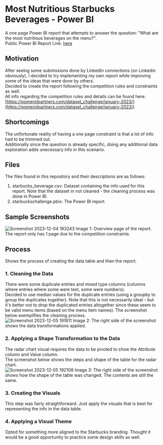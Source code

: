 # Most Nutritious Starbucks Beverages - Power BI
A one page Power BI report that attempts to answer the question: "What are the most nutritious beverages on the menu?".\
Public Power BI Report Link: [here](https://www.novypro.com/project/most-nutritious-starbucks-beverages)

## Motivation
After seeing some submissions done by LinkedIn connections (on Linkedin obviously), I decided to try implementing my own report while improving some of the ideas that were done by others.\
Decided to create the report following the competition rules and constraints as well.\
All info regarding the competition rules and details can be found here: [https://pomerolpartners.com/dataset_challenge/january-2023/](https://pomerolpartners.com/dataset_challenge/january-2023/)

## Shortcomings
The unfortunate reality of having a one page constraint is that a lot of info had to be trimmed out.\
Additionally since the question is already specific, doing any additional data exploration adds unecessary info in this scenario.  

## Files 
The files found in this repository and their descriptions are as follows:
1. starbucks_beverage.csv: Dataset containing the info used for this report. Note that the dataset in not cleaned - the cleaning process was done in Power BI.
2. starbuckschallenge.pbix: The Power BI report. 

## Sample Screenshots
![Screenshot 2023-12-04 193243](https://github.com/splatterconstruct146/starbucks-nutrition-power-bi/assets/135209633/d295e525-1d18-4730-b8a3-ecbc9fe017cb)
Image 1: Overview page of the report. The report only has 1 page due to the competition constraints. 

## Process
Shows the process of creating the data table and then the report.
### 1. Cleaning the Data
There were some duplicate entries and mixed type columns (columns where entries where some were text, some were numbers).\
Decided to use median values for the duplicate entries (using a groupby to group the duplicates together). Note that this is not necessarily ideal - but it's better not to drop the duplicated entries altogether since these seem to be valid menu items (based on the menu item names).
The screenshot below exemplifies the cleaning process.\
![Screenshot 2023-12-05 191611](https://github.com/splatterconstruct146/starbucks-nutrition-power-bi/assets/135209633/965306f2-ce25-42ff-9078-1dc907424ce7)
Image 2: The right side of the screenshot shows the data transformations applied.

### 2. Applying a Shape Transformation to the Data
The radar chart visual requires the data to be pivoted to show the Attribute column and Value column.\
The screenshot below shows the steps and shape of the table for the radar chart.\
![Screenshot 2023-12-05 192108](https://github.com/splatterconstruct146/starbucks-nutrition-power-bi/assets/135209633/d95a1866-99a1-4640-9975-11f427a608cf)
Image 3: The right side of the screenshot shows how the shape of the table was changed. The contents are still the same.

### 3. Creating the Visuals
This step was fairly straightforward. Just apply the visuals that is best for representing the info in the data table.

### 4. Applying a Visual Theme
Opted for something more aligned to the Starbucks branding. Thought it would be a good opportunity to practice some design skills as well.
